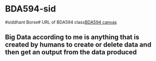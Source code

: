 # BDA594-sid
#siddhant Borse#
URL of BDA594 class[BDA594 canvas](https://sdsu.instructure.com/courses/162125)
## Big Data according to me is anything that is created by humans to create or delete data and then get an output from the data produced
